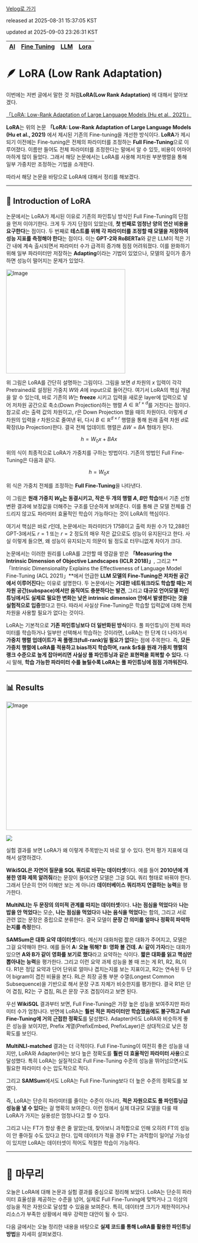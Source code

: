 [Velog로 가기](https://velog.io/@choi-hyk/LLM-LoRA-Low-Rank-Adaptation)

released at 2025-08-31 15:37:05 KST

updated at 2025-09-03 23:26:31 KST

|[AI](https://velog.io/tags/AI)|[Fine Tuning](https://velog.io/tags/Fine-Tuning)|[LLM](https://velog.io/tags/LLM)|[Lora](https://velog.io/tags/Lora)|
|----|----|----|----|

# 🪶 LoRA (Low Rank Adaptation)

이번에는 저번 글에서 말한 것 처럼**LoRA(Low Rank Adaptation)** 에 대해서 알아보겠다.

[「LoRA: Low-Rank Adaptation of Large Language Models (Hu et al., 2021)」](https://arxiv.org/abs/2106.09685)

**LoRA**는 위의 논문 **「LoRA: Low-Rank Adaptation of Large Language Models (Hu et al., 2021)** 에서 제시된 기존의 Fine-tuning을 개선한 방식이다. **LoRA**가 제시되기 이전에는 Fine-tuning은 전체의 파라미터를 조정하는 **Full Fine-Tuning**으로 이루어졌다. 이름만 들어도 전체 파라미터를 조정한다는 말에서 알 수 있듯, 비용이 어마어마하게 많이 들었다. 그래서 해당 논문에서는 LoRA를 사용해 저차원 부분행렬을 통해 일부 가중치만 조정하는 기법을 소개한다.

따라서 해당 논문을 바탕으로 LoRA에 대해서 정리를 해보겠다.

---

## 📘 Introduction of LoRA

논문에서는 LoRA가 제시된 이유로 기존의 파인튜닝 방식인 Full Fine-Tuning의 단점을 먼저 이야기한다. 크게 두 가지 단점이 있었는데, **첫 번째로 엄청난 양의 연산 비용을 요구한다**는 점이다. 두 번째로 **테스트를 위해 각 파라미터를 조정할 때 모델을 저장하여 성능 지표를 측정해야 한다**는 점이다. 이는 **GPT-2와 RoBERTa**와 같은 LLM이 적은 기간 내에 계속 출시되면서 파라미터 수가 급격히 증가해 점점 어려워졌다. 이를 완화하기 위해 일부 파라미터만 저장하는 **Adapting**이라는 기법이 있었으나, 모델의 깊이가 증가하면 성능이 떨어지는 문제가 있었다.

<img width="323" height="282" alt="Image" src="https://github.com/user-attachments/assets/9c74354d-1049-4606-a38f-dcc470aa8790" />  

위 그림은 LoRA를 간단히 설명하는 그림이다. 그림을 보면 $d$ 차원의 $x$ 입력이 각각 Pretrained로 설정된 가중치 $W$와 $A$에 input으로 들어간다. 여기서 LoRA의 핵심 개념을 알 수 있는데, 바로 기존의 $W$는 **freeze** 시키고 입력을 새로운 layer에 입력으로 넣어 저차원 공간으로 축소(Down Projection)하는 행렬 $A \in \mathbb{R}^{r \times d}$를 거친다는 점이다. 참고로 $d$는 출력 값의 차원이고, $r$은 Down Projection 했을 때의 차원이다. 이렇게 $d$ 차원의 입력을 $r$ 차원으로 줄여낸 뒤, 다시 $B \in \mathbb{R}^{d \times r}$ 행렬을 통해 원래 출력 차원 $d$로 확장(Up Projection)한다. 결국 전체 업데이트 행렬은 $\Delta W = BA$ 형태가 된다.

$$
h = W_0 x + BAx
$$

위의 식이 최종적으로 LoRA가 가중치를 구하는 방법이다. 기존의 방법인 Full Fine-Tuning은 다음과 같다.

$$
h = W_0 x
$$

위 식은 가중치 전체를 조정하는 **Full Fine-Tuning**을 나타낸다.

이 그림은 **원래 가중치 $W_0$는 동결시키고, 작은 두 개의 행렬 $A, B$만 학습**해서 기존 선형 변환 결과에 보정값을 더해주는 구조를 단순하게 보여준다. 이를 통해 큰 모델 전체를 건드리지 않고도 파라미터 효율적인 학습이 가능하다는 것이 LoRA의 핵심이다.

여기서 핵심은 바로 $r$인데, 논문에서는 파라미터가 175B이고 출력 차원 수가 12,288인 GPT-3에서도 $r = 1$ 또는 $r = 2$ 정도의 매우 작은 값으로도 성능이 유지된다고 한다. 사실 이렇게 들으면, 왜 성능이 유지되는지 의문이 될 정도로 터무니없게 차이가 크다.

논문에서는 이러한 원리를 LoRA를 고안할 때 영감을 받은 **「Measuring the Intrinsic Dimension of Objective Landscapes (ICLR 2018)」**, 그리고 **「Intrinsic Dimensionality Explains the Effectiveness of Language Model Fine-Tuning (ACL 2021)」**에서 언급한 **LLM 모델의 Fine-Tuning은 저차원 공간에서 이루어진다**는 이유로 설명한다. 두 논문에서는 **거대한 네트워크라도 학습할 때는 저차원 공간(subspace)에서만 움직여도 충분하다는 발견**, 그리고 **대규모 언어모델 파인튜닝에서도 실제로 필요한 변화는 낮은 intrinsic dimension 안에서 발생한다는 것을 실험적으로 입증**했다고 한다. 따라서 사실상 Fine-Tuning은 학습할 입력값에 대해 전체 차원을 사용할 필요가 없다는 것이다.

LoRA는 기본적으로 **기존 파인튜닝보다 더 일반화된 방식**이다. 풀 파인튜닝이 전체 파라미터를 학습하거나 일부만 선택해서 학습하는 것이라면, LoRA는 한 단계 더 나아가서 **가중치 행렬 업데이트가 꼭 풀랭크(full-rank)일 필요가 없다**는 점에 주목한다. 즉, **모든 가중치 행렬에 LoRA를 적용하고 bias까지 학습하며, rank \$r\$을 원래 가중치 행렬의 랭크 수준으로 높게 잡아버리면 사실상 풀 파인튜닝과 같은 표현력을 회복할 수 있다.** 다시 말해, **학습 가능한 파라미터 수를 늘릴수록 LoRA는 풀 파인튜닝에 점점 가까워진다.**

---

## 📊 Results

<img width="842" height="348" alt="Image" src="https://github.com/user-attachments/assets/14d1ef61-3963-4c20-a4e9-b4f9c6a1fed3" />  

![](https://velog.velcdn.com/images/choi-hyk/post/0c0f6136-a4c5-40ab-82de-b90b66ea701a/image.png)

실험 결과를 보면 LoRA가 왜 이렇게 주목받는지 바로 알 수 있다. 먼저 평가 지표에 대해서 설명하겠다.

**WikiSQL은 자연어 질문을 SQL 쿼리로 바꾸는 데이터셋**이다. 예를 들어 **2010년에 개봉한 영화 제목 알려줘**라는 문장이 들어오면 모델은 그걸 SQL 쿼리 형태로 바꿔야 한다. 그래서 단순히 언어 이해만 보는 게 아니라 **데이터베이스 쿼리까지 연결하는 능력**을 평가한다.

**MultiNLI는 두 문장의 의미적 관계를 따지는 데이터셋**이다. **나는 점심을 먹었다**와 **나는 밥을 안 먹었다**는 모순, **나는 점심을 먹었다**와 **나는 음식을 먹었다**는 함의, 그리고 서로 관련 없는 문장은 중립으로 분류한다. 결국 모델이 **문장 간 의미를 얼마나 정확히 파악하는지를 측정**한다.

**SAMSum은 대화 요약 데이터셋**이다. 메신저 대화처럼 짧은 대화가 주어지고, 모델은 그걸 요약해야 한다. 예를 들어 **A: 오늘 뭐해? B: 영화 볼 건데. A: 같이 가자**라는 대화가 있으면 **A와 B가 같이 영화를 보기로 했다**라고 요약하는 식이다. **짧은 대화를 읽고 핵심만 뽑아내는 능력**을 평가한다. 그리고 이런 요약 과제 성능을 볼 때 쓰는 게 R1, R2, RL이다. R1은 정답 요약과 단어 단위로 얼마나 겹치는지를 보는 지표이고, R2는 연속된 두 단어 bigram이 겹친 비율을 본다. RL은 최장 공통 부분 수열(Longest Common Subsequence)을 기반으로 해서 문장 구조 자체가 비슷한지를 평가한다. 결국 R1은 단어 겹침, R2는 구 겹침, RL은 문장 구조 겹침이라고 보면 된다.

우선 **WikiSQL** 결과부터 보면, Full Fine-Tuning은 가장 높은 성능을 보여주지만 파라미터 수가 엄청나다. 반면에 LoRA는 **훨씬 적은 파라미터만 학습했음에도 불구하고 Full Fine-Tuning에 거의 근접한 정확도**를 달성했다. Adapter(H)도 LoRA와 비슷하게 좋은 성능을 보이지만, Prefix 계열(PrefixEmbed, PrefixLayer)은 상대적으로 낮은 정확도를 보인다.

**MultiNLI-matched** 결과는 더 극적이다. Full Fine-Tuning이 여전히 좋은 성능을 내지만, LoRA와 Adapter(H)는 보다 높은 정확도를 **훨씬 더 효율적인 파라미터 사용**으로 달성했다. 특히 LoRA는 실질적으로 Full Fine-Tuning 수준의 성능을 뛰어넘으면서도 필요한 파라미터 수는 압도적으로 적다.

그리고 **SAMSum**에서도 LoRA는 Full Fine-Tuning보다 더 높은 수준의 정확도를 보였다.

즉, LoRA는 단순히 파라미터를 줄이는 수준이 아니라, **적은 자원으로도 풀 파인튜닝급 성능을 낼 수 있다**는 걸 명확히 보여준다. 이런 점에서 실제 대규모 모델을 다룰 때 LoRA가 가지는 실용성은 엄청나다고 할 수 있다.

그리고 나는 FT가 항상 좋은 줄 알았는데, 찾아보니 과적합으로 인해 오히려 FT의 성능이 안 좋아질 수도 있다고 한다. 입력 데이터가 적을 경우 FT는 과적합이 일어날 가능성이 있지만 LoRA는 데이터셋이 적어도 적절한 학습이 가능하다.

---

# 📝 마무리

오늘은 LoRA에 대해 논문과 실험 결과를 중심으로 정리해 보았다. LoRA는 단순히 파라미터 효율성을 제공하는 수준을 넘어, 실제로 Full Fine-Tuning에 맞먹거나 그 이상의 성능을 적은 자원으로 달성할 수 있음을 보여준다. 특히, 데이터셋 크기가 제한적이거나 리소스가 부족한 상황에서 매우 강력한 대안이 될 수 있다.

다음 글에서는 오늘 정리한 내용을 바탕으로 **실제 코드를 통해 LoRA를 활용한 파인튜닝 방법**을 자세히 살펴보겠다.

